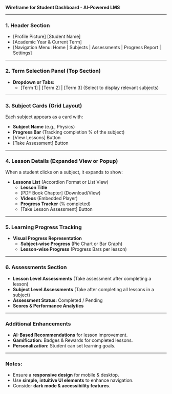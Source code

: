 **Wireframe for Student Dashboard - AI-Powered LMS**

---

### **1. Header Section**
- [Profile Picture] [Student Name]
- [Academic Year & Current Term]
- [Navigation Menu: Home | Subjects | Assessments | Progress Report | Settings]

---

### **2. Term Selection Panel (Top Section)**
- **Dropdown or Tabs:**
  - [Term 1] | [Term 2] | [Term 3] (Select to display relevant subjects)

---

### **3. Subject Cards (Grid Layout)**
Each subject appears as a card with:
- **Subject Name** (e.g., Physics)
- **Progress Bar** (Tracking completion % of the subject)
- [View Lessons] Button
- [Take Assessment] Button

---

### **4. Lesson Details (Expanded View or Popup)**
When a student clicks on a subject, it expands to show:
- **Lessons List** (Accordion Format or List View)
  - **Lesson Title**
  - [PDF Book Chapter] (Download/View)
  - **Videos** (Embedded Player)
  - **Progress Tracker** (% completed)
  - [Take Lesson Assessment] Button

---

### **5. Learning Progress Tracking**
- **Visual Progress Representation**
  - **Subject-wise Progress** (Pie Chart or Bar Graph)
  - **Lesson-wise Progress** (Progress Bars per lesson)
  
---

### **6. Assessments Section**
- **Lesson Level Assessments** (Take assessment after completing a lesson)
- **Subject Level Assessments** (Take after completing all lessons in a subject)
- **Assessment Status:** Completed / Pending
- **Scores & Performance Analytics**

---

### **Additional Enhancements**
- **AI-Based Recommendations** for lesson improvement.
- **Gamification:** Badges & Rewards for completed lessons.
- **Personalization:** Student can set learning goals.

---

### **Notes:**
- Ensure a **responsive design** for mobile & desktop.
- Use **simple, intuitive UI elements** to enhance navigation.
- Consider **dark mode & accessibility features**.

